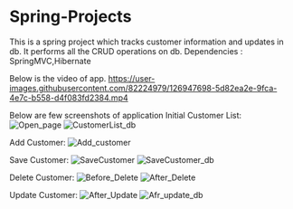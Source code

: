 # Spring-Projects
This is a spring project which tracks customer information and updates in db.
It performs all the CRUD operations on db.
Dependencies : SpringMVC,Hibernate

Below is the video of app.
https://user-images.githubusercontent.com/82224979/126947698-5d82ea2e-9fca-4e7c-b558-d4f083fd2384.mp4

Below are few screenshots of application
Initial Customer List:
![Open_page](https://user-images.githubusercontent.com/82224979/126948492-45c2574d-c73f-4b7e-b33d-90f550f12632.PNG)
![CustomerList_db](https://user-images.githubusercontent.com/82224979/126948898-b75f8507-32a0-4af1-b89e-51c113f167f0.PNG)

Add Customer:
![Add_customer](https://user-images.githubusercontent.com/82224979/126948553-e9d1683c-f29f-444b-a89d-e99af1ae6a37.PNG)

Save Customer:
![SaveCustomer](https://user-images.githubusercontent.com/82224979/126948814-5d2aba2d-2aa7-43f1-a610-6eecd0af6fd3.PNG)
![SaveCustomer_db](https://user-images.githubusercontent.com/82224979/126948838-1c95aa23-8f78-4d22-8e33-8b35aff3d546.PNG)

Delete Customer:
![Before_Delete](https://user-images.githubusercontent.com/82224979/126950600-bb0abd0d-b02d-4387-909a-86bd9380046d.PNG)
![After_Delete](https://user-images.githubusercontent.com/82224979/126950634-8243b060-1520-4701-84ff-19008fd18d6f.PNG)

Update Customer:
![After_Update](https://user-images.githubusercontent.com/82224979/126950429-2b368a54-354c-48a7-8a86-a0c0fde89585.PNG)
![Afr_update_db](https://user-images.githubusercontent.com/82224979/126950458-dfcc444c-2323-45d9-a09c-1f3a3140b82f.PNG)


